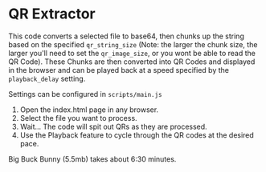 # QR Extractor
This code converts a selected file to base64, then chunks up the string based on the specified `qr_string_size` (Note: the larger the chunk size, the larger you'll need to set the `qr_image_size`, or you wont be able to read the QR Code).  These Chunks are then converted into QR Codes and displayed in the browser and can be played back at a speed specified by the `playback_delay` setting.

Settings can be configured in `scripts/main.js`
1. Open the index.html page in any browser.
2. Select the file you want to process.
3. Wait...  The code will spit out QRs as they are processed. 
4. Use the Playback feature to cycle through the QR codes at the desired pace.

Big Buck Bunny (5.5mb) takes about 6:30 minutes.

